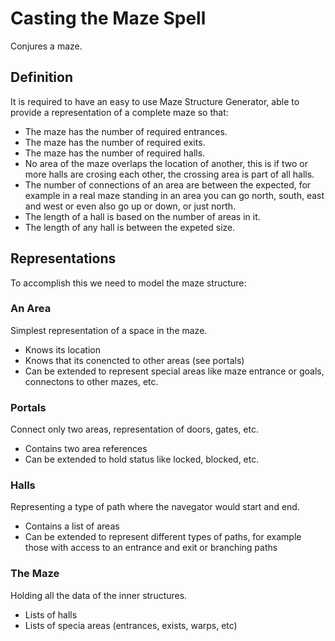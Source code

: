 # Casting the Maze Spell
Conjures a maze.

## Definition
It is required to have an easy to use Maze Structure Generator, able to provide a representation of a complete maze so that:
- The maze has the number of required entrances.
- The maze has the number of required exits.
- The maze has the number of required halls.
- No area of the maze overlaps the location of another, this is if two or more halls are crosing each other, the crossing area is part of all halls.
- The number of connections of an area are between the expected, for example in a real maze standing in an area you can go north, south, east and west or even also go up or down, or just north.
- The length of a hall is based on the number of areas in it.
- The length of any hall is between the expeted size.

## Representations
To accomplish this we need to model the maze structure:

### An Area
Simplest representation of a space in the maze.
- Knows its location
- Knows that its conencted to other areas (see portals)
- Can be extended to represent special areas like maze entrance or goals, connectons to other mazes, etc.

### Portals
Connect only two areas, representation of doors, gates, etc.
- Contains two area references
- Can be extended to hold status like locked, blocked, etc.
 
### Halls
Representing a type of path where the navegator would start and end.
- Contains a list of areas
- Can be extended to represent different types of paths, for example those with access to an entrance and exit or branching paths

### The Maze
Holding all the data of the inner structures.
- Lists of halls
- Lists of specia areas (entrances, exists, warps, etc)


